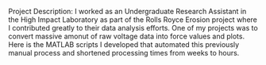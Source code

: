 Project Description: I worked as an Undergraduate Research Assistant in the High Impact Laboratory as part of the Rolls Royce Erosion project where I contributed greatly to their data analysis efforts. One of my projects was to convert massive amonut of raw voltage data into force values and plots. Here is the MATLAB scripts I developed that automated this previously manual process and shortened processing times from weeks to hours. 
